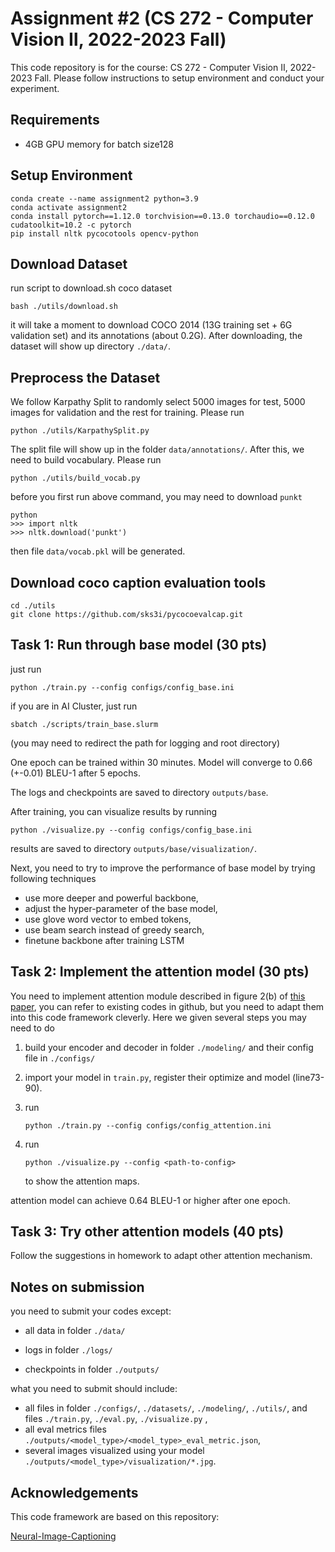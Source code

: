 # Assignment #2 (CS 272 - Computer Vision Ⅱ, 2022-2023 Fall)

This code repository is for the course: CS 272 - Computer Vision Ⅱ, 2022-2023 Fall. Please follow instructions to setup environment and conduct your experiment.

## Requirements

* 4GB GPU memory for batch size128

## Setup Environment

```
conda create --name assignment2 python=3.9
conda activate assignment2
conda install pytorch==1.12.0 torchvision==0.13.0 torchaudio==0.12.0 cudatoolkit=10.2 -c pytorch
pip install nltk pycocotools opencv-python
```

## Download Dataset

run script to download.sh coco dataset

```
bash ./utils/download.sh
```

it will take a moment to download COCO 2014 (13G training set + 6G validation set) and its annotations (about 0.2G). After downloading, the dataset will show up directory ```./data/```.

## Preprocess the Dataset

We follow Karpathy Split to randomly select 5000 images for test, 5000 images for validation and the rest for training. Please run

```
python ./utils/KarpathySplit.py
```

The split file will show up in the folder ```data/annotations/```. After this, we need to build vocabulary. Please run

```
python ./utils/build_vocab.py
```

before you first run above command, you may need to download ```punkt```

```
python
>>> import nltk
>>> nltk.download('punkt')
```

then file ```data/vocab.pkl``` will be generated.

## Download coco caption evaluation tools

```
cd ./utils
git clone https://github.com/sks3i/pycocoevalcap.git
```

## Task 1: Run through base model (30 pts)

just run

```
python ./train.py --config configs/config_base.ini
```

if you are in AI Cluster, just run

```
sbatch ./scripts/train_base.slurm
```

(you may need to redirect the path for logging and root directory)

One epoch can be trained within 30 minutes.  Model will converge to 0.66 (+-0.01) BLEU-1 after 5 epochs.

The logs and checkpoints are saved to directory ```outputs/base```.

After training, you can visualize results by running

```
python ./visualize.py --config configs/config_base.ini
```

results are saved to directory ```outputs/base/visualization/```.

Next, you need to try to improve the performance of base model by trying following techniques

* use more deeper and powerful backbone,
* adjust the hyper-parameter of the base model,
* use glove word vector to embed tokens,
* use beam search instead of greedy search,
* finetune backbone after training LSTM

## Task 2: Implement the attention model (30 pts)

You need to implement attention module described in figure 2(b) of [this paper](https://arxiv.org/abs/1612.01887), you can refer to existing codes in github, but you need to adapt them into this code framework cleverly. Here we given several steps you may need to do

1. build your encoder and decoder in folder ```./modeling/``` and their config file in ```./configs/```

2. import your model in ```train.py```, register their optimize and model (line73-90).

3. run

   ```
   python ./train.py --config configs/config_attention.ini
   ```

4. run

   ```
   python ./visualize.py --config <path-to-config>
   ```

   to show the attention maps.

attention model can achieve 0.64 BLEU-1 or higher after one epoch.

## Task 3: Try other attention models (40 pts)

Follow the suggestions in homework to adapt other attention mechanism.

## Notes on submission

you need to submit your codes except:

* all data in folder ```./data/```

* logs in folder ```./logs/```

* checkpoints in folder ```./outputs/```

  

what you need to submit should include:

* all files in folder ```./configs/```, ```./datasets/```, ```./modeling/```, ```./utils/```,  and files ```./train.py```, ```./eval.py```, ```./visualize.py``` ,
* all eval metrics files ```./outputs/<model_type>/<model_type>_eval_metric.json```,
* several images visualized using your model ```./outputs/<model_type>/visualization/*.jpg```.

## Acknowledgements

This code framework are based on this repository:

[Neural-Image-Captioning](https://github.com/SathwikTejaswi/Neural-Image-Captioning) 
